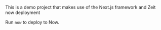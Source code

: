 This is a demo project that makes use of the Next.js framework and Zeit now deployment

Run `now` to deploy to Now.

